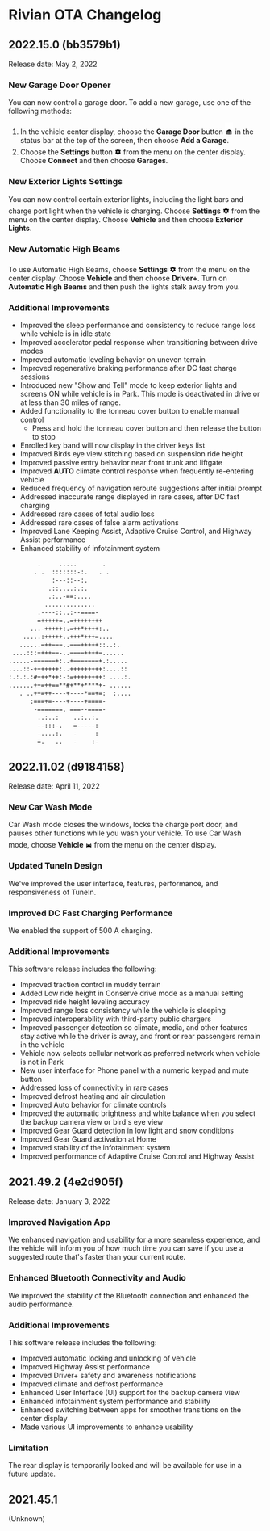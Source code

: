 # Rivian OTA Changelog

## 2022.15.0 (bb3579b1)

Release date: May 2, 2022

### New Garage Door Opener

You can now control a garage door. To add a new garage, use one of the
following methods:

1. In the vehicle center display, choose the **Garage Door** button
   <img src="./images/icons/garage.png?raw=true" alt="garage door icon" height="24px" />
   in the status bar at the top of the screen, then choose **Add a Garage**.
2. Choose the **Settings** button
   <img src="./images/icons/settings.png?raw=true" alt="settings icon" height="20px" />
   from the menu on the center display. Choose **Connect** and then choose
   **Garages**.

### New Exterior Lights Settings

You can now control certain exterior lights, including the light bars and charge
port light when the vehicle is charging. Choose **Settings**
<img src="./images/icons/settings.png?raw=true" alt="settings icon" height="20px" />
from the menu on the center display. Choose **Vehicle** and then choose
**Exterior Lights**.

### New Automatic High Beams

To use Automatic High Beams, choose **Settings**
<img src="./images/icons/settings.png?raw=true" alt="settings icon" height="20px" />
from the menu on the center display. Choose **Vehicle** and then choose
**Driver+**. Turn on **Automatic High Beams** and then push the lights stalk
away from you.

### Additional Improvements

- Improved the sleep performance and consistency to reduce range loss while
  vehicle is in idle state
- Improved accelerator pedal response when transitioning between drive modes
- Improved automatic leveling behavior on uneven terrain
- Improved regenerative braking performance after DC fast charge sessions
- Introduced new "Show and Tell" mode to keep exterior lights and screens ON
  while vehicle is in Park. This mode is deactivated in drive or at less than 30
  miles of range.
- Added functionality to the tonneau cover button to enable manual control
  - Press and hold the tonneau cover button and then release the button to stop
- Enrolled key band will now display in the driver keys list
- Improved Birds eye view stitching based on suspension ride height
- Improved passive entry behavior near front trunk and liftgate
- Improved **AUTO** climate control response when frequently re-entering vehicle
- Reduced frequency of navigation reroute suggestions after initial prompt
- Addressed inaccurate range displayed in rare cases, after DC fast charging
- Addressed rare cases of total audio loss
- Addressed rare cases of false alarm activations
- Improved Lane Keeping Assist, Adaptive Cruise Control, and Highway Assist performance
- Enhanced stability of infotainment system

```
        .     .....       .
       . .  :::::::-:.   . .
            :---::--:.
           .::....:.:.
           .:..-==:....
          ..............
        .----::..:--====-
        =+++++=..=++++++++
      ...-+++++:.=++*++++:..
    .....:+++++..+++*+++=....
   ......=++===..===+++++::..:.
 ....:::++++==-..====++++=......
......-======+:..+=======+.:.....
....::-+++++++:..+++++++++:....::
:.:.:.:#+++*++:-:=++++++++: ....:.
.......++=++==**#+**+****+- ......
   . ..++=++----+----*==+=:  :....
      :===+=----+----+====-
       -=======. ===--====-
        ..:..:    ..:..:.
        --:::-.   =-----:
        -....:.   -     :
        =.   ..   -    :-
```


## 2022.11.02 (d9184158)

Release date: April 11, 2022

### New Car Wash Mode

Car Wash mode closes the windows, locks the charge port door, and pauses other
functions while you wash your vehicle. To use Car Wash mode, choose **Vehicle**
<img src="./images/icons/vehicle.png?raw=true" alt="vehicle icon" height="20px" />
from the menu on the center display.

### Updated TuneIn Design

We've improved the user interface, features, performance, and responsiveness of
TuneIn.

### Improved DC Fast Charging Performance

We enabled the support of 500 A charging.

### Additional Improvements

This software release includes the following:

- Improved traction control in muddy terrain
- Added Low ride height in Conserve drive mode as a manual setting
- Improved ride height leveling accuracy
- Improved range loss consistency while the vehicle is sleeping
- Improved interoperability with third-party public chargers
- Improved passenger detection so climate, media, and other features stay active
  while the driver is away, and front or rear passengers remain in the vehicle
- Vehicle now selects cellular network as preferred network when vehicle is not
  in Park
- New user interface for Phone panel with a numeric keypad and mute button
- Addressed loss of connectivity in rare cases
- Improved defrost heating and air circulation
- Improved Auto behavior for climate controls
- Improved the automatic brightness and white balance when you select the backup
  camera view or bird's eye view
- Improved Gear Guard detection in low light and snow conditions
- Improved Gear Guard activation at Home
- Improved stability of the infotainment system
- Improved performance of Adaptive Cruise Control and Highway Assist


## 2021.49.2 (4e2d905f)

Release date: January 3, 2022

### Improved Navigation App

We enhanced navigation and usability for a more seamless experience, and the
vehicle will inform you of how much time you can save if you use a suggested
route that's faster than your current route.

### Enhanced Bluetooth Connectivity and Audio

We improved the stability of the Bluetooth connection and enhanced the audio
performance.

### Additional Improvements

This software release includes the following:

- Improved automatic locking and unlocking of vehicle
- Improved Highway Assist performance
- Improved Driver+ safety and awareness notifications
- Improved climate and defrost performance
- Enhanced User Interface (UI) support for the backup camera view
- Enhanced infotainment system performance and stability
- Enhanced switching between apps for smoother transitions on the center display
- Made various UI improvements to enhance usability

### Limitation

The rear display is temporarily locked and will be available for use in a future
update.


## 2021.45.1

(Unknown)
